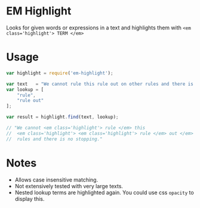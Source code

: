 EM Highlight
=========

Looks for given words or expressions in a text and highlights them with
`<em class='highlight'> TERM </em>`

# Usage

```javascript
var highlight = require('em-highlight');

var text   = "We cannot rule this rule out on other rules and there is no stopping.";
var lookup = [
    "rule",
    "rule out"
];

var result = highlight.find(text, lookup);

// "We cannot <em class='highlight'> rule </em> this
//  <em class='highlight'> <em class='highlight'> rule </em> out </em> on other
//  rules and there is no stopping."
```

# Notes

* Allows case insensitive matching.
* Not extensively tested with very large texts.
* Nested lookup terms are highlighted again. You could use css `opacity` to display this.